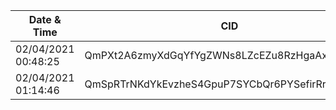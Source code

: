 **Date & Time** | **CID** |
------------|-----|
02/04/2021 00:48:25 | QmPXt2A6zmyXdGqYfYgZWNs8LZcEZu8RzHgaAxtad9Un4z
02/04/2021 01:14:46 | QmSpRTrNKdYkEvzheS4GpuP7SYCbQr6PYSefirRreqDzFV
